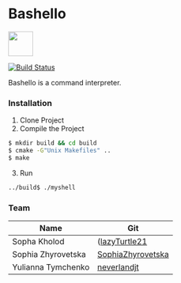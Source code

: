 # Bashello

<img src="https://encrypted-tbn0.gstatic.com/images?q=tbn%3AANd9GcTfvyTB8ApeXft-oHeVBjouNNozH1bF05IjJU5AT0Q-j3wb91kZ " height="50px">

[![Build Status](https://travis-ci.org/joemccann/dillinger.svg?branch=master)](https://travis-ci.org/joemccann/dillinger)

Bashello is a command interpreter.

### Installation

1. Clone Project 
2. Compile the Project
```sh
$ mkdir build && cd build
$ cmake -G"Unix Makefiles" ..
$ make
```
3. Run 
```sh
../build$ ./myshell
```




### Team

| Name | Git |
| ------ | ------ |
| Sopha Kholod | ([lazyTurtle21](https://github.com/lazyTurtle21)|
| Sophia Zhyrovetska | [SophiaZhyrovetska](https://github.com/SophiaZhyrovetska) |
| Yulianna Tymchenko | [neverlandjt](https://github.com/neverlandjt)|
